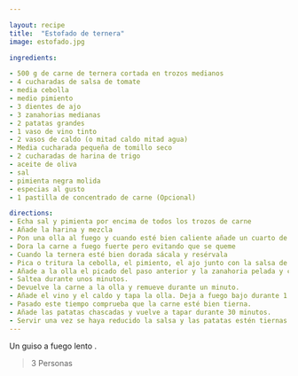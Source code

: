 ```yaml
---

layout: recipe
title:  "Estofado de ternera"
image: estofado.jpg

ingredients:

- 500 g de carne de ternera cortada en trozos medianos
- 4 cucharadas de salsa de tomate
- media cebolla
- medio pimiento
- 3 dientes de ajo
- 3 zanahorias medianas
- 2 patatas grandes
- 1 vaso de vino tinto
- 2 vasos de caldo (o mitad caldo mitad agua)
- Media cucharada pequeña de tomillo seco
- 2 cucharadas de harina de trigo
- aceite de oliva
- sal
- pimienta negra molida
- especias al gusto
- 1 pastilla de concentrado de carne (Opcional)

directions:
- Echa sal y pimienta por encima de todos los trozos de carne
- Añade la harina y mezcla
- Pon una olla al fuego y cuando esté bien caliente añade un cuarto de vaso de aceite de oliva.
- Dora la carne a fuego fuerte pero evitando que se queme
- Cuando la ternera esté bien dorada sácala y resérvala
- Pica o tritura la cebolla, el pimiento, el ajo junto con la salsa de tomate y el tomillo.
- Añade a la olla el picado del paso anterior y la zanahoria pelada y cortada 
- Saltea durante unos minutos.
- Devuelve la carne a la olla y remueve durante un minuto.
- Añade el vino y el caldo y tapa la olla. Deja a fuego bajo durante 1 hora.
- Pasado este tiempo comprueba que la carne esté bien tierna.
- Añade las patatas chascadas y vuelve a tapar durante 30 minutos.
- Servir una vez se haya reducido la salsa y las patatas estén tiernas
---
```


Un guiso a fuego lento .

> 3 Personas

